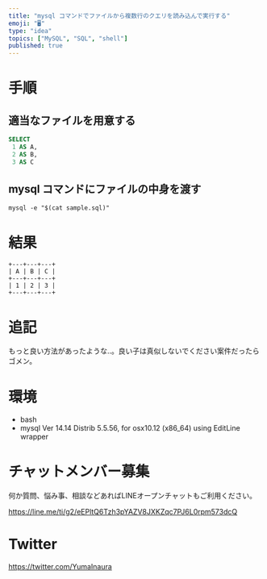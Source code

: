 ```yaml
---
title: "mysql コマンドでファイルから複数行のクエリを読み込んで実行する"
emoji: "🖥"
type: "idea"
topics: ["MySQL", "SQL", "shell"]
published: true
---
```


# 手順

## 適当なファイルを用意する

```sql:sample.sql
SELECT
 1 AS A,
 2 AS B,
 3 AS C
```

## mysql コマンドにファイルの中身を渡す

```
mysql -e "$(cat sample.sql)"
```

# 結果

```
+---+---+---+
| A | B | C |
+---+---+---+
| 1 | 2 | 3 |
+---+---+---+
```

# 追記

もっと良い方法があったような‥。良い子は真似しないでください案件だったらゴメン。

# 環境

- bash
- mysql  Ver 14.14 Distrib 5.5.56, for osx10.12 (x86_64) using  EditLine wrapper








<!-- Update From Qiita API -->

# チャットメンバー募集


何か質問、悩み事、相談などあればLINEオープンチャットもご利用ください。

https://line.me/ti/g2/eEPltQ6Tzh3pYAZV8JXKZqc7PJ6L0rpm573dcQ





# Twitter


https://twitter.com/YumaInaura


<!-- Update From Qiita API -->


